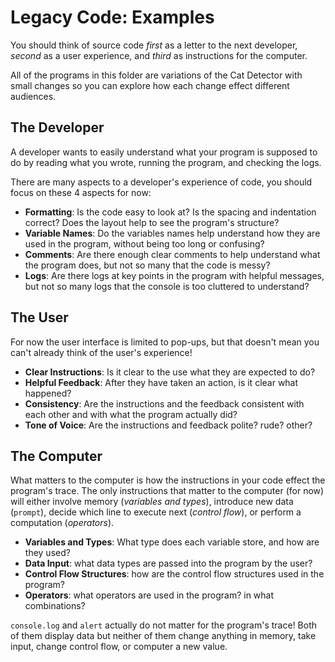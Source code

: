 # Legacy Code: Examples

You should think of source code _first_ as a letter to the next developer,
_second_ as a user experience, and _third_ as instructions for the computer.

All of the programs in this folder are variations of the Cat Detector with small
changes so you can explore how each change effect different audiences.

## The Developer

A developer wants to easily understand what your program is supposed to do by
reading what you wrote, running the program, and checking the logs.

There are many aspects to a developer's experience of code, you should focus on
these 4 aspects for now:

- **Formatting**: Is the code easy to look at? Is the spacing and indentation
  correct? Does the layout help to see the program's structure?
- **Variable Names**: Do the variables names help understand how they are used
  in the program, without being too long or confusing?
- **Comments**: Are there enough clear comments to help understand what the
  program does, but not so many that the code is messy?
- **Logs**: Are there logs at key points in the program with helpful messages,
  but not so many logs that the console is too cluttered to understand?

## The User

For now the user interface is limited to pop-ups, but that doesn't mean you
can't already think of the user's experience!

- **Clear Instructions**: Is it clear to the use what they are expected to do?
- **Helpful Feedback**: After they have taken an action, is it clear what
  happened?
- **Consistency**: Are the instructions and the feedback consistent with each
  other and with what the program actually did?
- **Tone of Voice**: Are the instructions and feedback polite? rude? other?

## The Computer

What matters to the computer is how the instructions in your code effect the
program's trace. The only instructions that matter to the computer (for now)
will either involve memory (_variables and types_), introduce new data
(`prompt`), decide which line to execute next (_control flow_), or perform a
computation (_operators_).

- **Variables and Types**: What type does each variable store, and how are they
  used?
- **Data Input**: what data types are passed into the program by the user?
- **Control Flow Structures**: how are the control flow structures used in the
  program?
- **Operators**: what operators are used in the program? in what combinations?

`console.log` and `alert` actually do not matter for the program's trace! Both
of them display data but neither of them change anything in memory, take input,
change control flow, or computer a new value.
